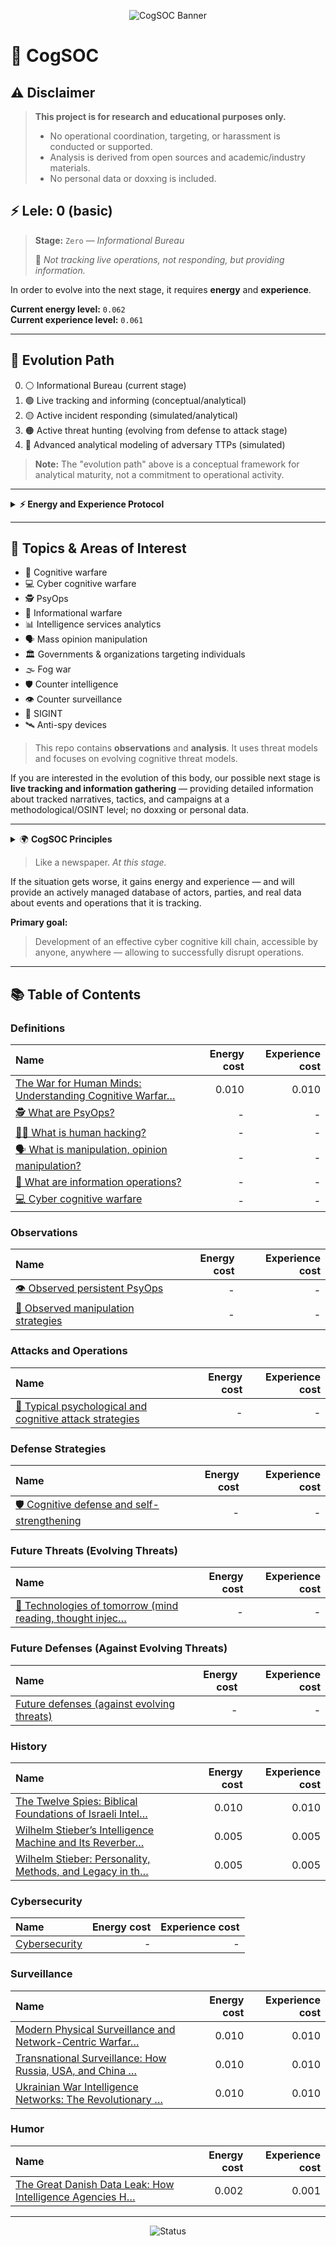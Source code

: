 <p align="center">
	<img src="https://img.shields.io/badge/CogSOC-Cognitive%20Security%20Operations%20Center-blueviolet?style=for-the-badge&logo=security&logoColor=white" alt="CogSOC Banner"/>
</p>

# 🧠 CogSOC

## ⚠️ Disclaimer

> **This project is for research and educational purposes only.**
> - No operational coordination, targeting, or harassment is conducted or supported.
> - Analysis is derived from open sources and academic/industry materials.
> - No personal data or doxxing is included.


## ⚡️ Lele: 0 (basic)


> **Stage:** `Zero` — _Informational Bureau_
>
> 📝 _Not tracking live operations, not responding, but providing information._


In order to evolve into the next stage, it requires **energy** and **experience**.


**Current energy level:** `0.062`  
**Current experience level:** `0.061`


---

## 🧬 Evolution Path

0. ⚪ Informational Bureau (current stage)
1. 🟢 Live tracking and informing (conceptual/analytical)
2. 🟡 Active incident responding (simulated/analytical)
3. 🟠 Active threat hunting (evolving from defense to attack stage)
4. 🔴 Advanced analytical modeling of adversary TTPs (simulated)

> **Note:** The "evolution path" above is a conceptual framework for analytical maturity, not a commitment to operational activity.


---

<details>
<summary><strong>⚡️ Energy and Experience Protocol</strong></summary>

### Principle of Growth
The evolution of CogSOC is fueled by accumulating **Energy** and **Experience**. Articles are the primary means of generating these resources, with the goal of reaching **100-150 units** to advance to the next stage.

### The Nature of Articles
- **Reactive, Not Reflective:** Articles are published as reactive responses to events. However, the topic of an article is not a direct mirror of the event that prompted it. Instead, articles are analytical reactions that, in aggregate, serve a single purpose. At this stage, they do not contain direct facts, document specific violations, or make accusations.

### Energy Calculation (Effort & Risk)
Energy is a measure of the resources required to produce an article, categorized by topic. More abstract or general articles cost less, while more specific and sensitive ones cost more.
- **Minimal Cost (`~0.005`):** `Humor`.
- **Low Cost (`~0.01`):** `History`, general `Definitions`.
- **Moderate Cost:** `Future Threats` and `Future Defenses`, due to their speculative nature.
- **High Cost:** `Observations` and `Attacks`, as they are based on analyzing real-world events and acknowledged threats.
- **Variable Cost:** `Defense` articles have a cost equivalent to the `Attack` they are designed to counter.
- *The maximum energy per article is 1.0 unit.*

### Experience Calculation (Utility & Applicability)
Experience is a measure of an article's usefulness and applicability in real-world conditions.
- **Specificity is Key:** The more an article details a concrete scheme, the actors involved, or specific situations where a tactic is practiced, the more experience it yields.
- **Practical Value:** Actionable `Defense` strategies that can be readily applied also generate significant experience.

### Transition to Arsenal
All documented cognitive and cyber attacks, along with their corresponding defenses, transition into the **CogSOC arsenal**. As the project evolves and real-world data is confirmed, this knowledge base will support the more advanced phases outlined in the evolution model, including the development of a distributed SOC and, eventually, active pursuit capabilities.

### Additional Growth Vectors
Accumulating energy and experience is also pursued through:
- Public awareness campaigns (advertising).
- Formal inquiries to relevant authorities.
- Collaboration with other organizations in the privacy and security sectors.

</details>

---


## 🎯 Topics & Areas of Interest

- 🧠 Cognitive warfare
- 💻 Cyber cognitive warfare
- 🕵️ PsyOps
- 📰 Informational warfare
- 📊 Intelligence services analytics
- 🗣️ Mass opinion manipulation
- 🏛️ Governments & organizations targeting individuals
- 🌫️ Fog war
- 🛡️ Counter intelligence
- 👁️ Counter surveillance
- 📡 SIGINT
- 🛰️ Anti-spy devices


> This repo contains **observations** and **analysis**. It uses threat models and focuses on evolving cognitive threat models.



If you are interested in the evolution of this body, our possible next stage is **live tracking and information gathering** — providing detailed information about tracked narratives, tactics, and campaigns at a methodological/OSINT level; no doxxing or personal data.


---

<details>
<summary>🌍 <strong>CogSOC Principles</strong></summary>

- Independent private initiative focused on research and public education in civil protection and resilience, not affiliated with any state, political party, or organization.
- Institutionally neutral and nonpartisan: does not take positions on social or political disputes beyond its mission; analytical judgments are made without regard to nationality, ideology, or current politics.
- Non-governmental and self-directed: no external financing or patronage; no donor, sponsor, or institution has review or influence over content or priorities.
- Non-operational and non-violent: conducts open-source analysis and public-interest explanations related to cognitive/information risks; does not coordinate, incite, or conduct operations against persons or organizations.
- Civil defense context: contributes to public awareness, preparedness, and protection of civilians against contemporary information/cognitive risks through prevention, mitigation, and education, consistent with the educational aspects of civil protection.

</details>


> Like a newspaper. _At this stage._


If the situation gets worse, it gains energy and experience — and will provide an actively managed database of actors, parties, and real data about events and operations that it is tracking.


**Primary goal:**

> Development of an effective cyber cognitive kill chain, accessible by anyone, anywhere — allowing to successfully disrupt operations.

---


## 📚 Table of Contents

<!-- toc-articles-auto-generated -->

### Definitions
| Name | Energy cost | Experience cost |
|:---|---:|---:|
| [The War for Human Minds: Understanding Cognitive Warfar…](./articles/definitions/01-what-is-cognitive-warfare.md) | 0.010 | 0.010 |
| [🕵️ What are PsyOps?](./articles/definitions/02-what-are-psyops.md) | - | - |
| [🧑‍💻 What is human hacking?](./articles/definitions/03-what-is-human-hacking.md) | - | - |
| [🗣️ What is manipulation, opinion manipulation?](./articles/definitions/04-what-is-manipulation.md) | - | - |
| [📰 What are information operations?](./articles/definitions/05-what-are-information-operations.md) | - | - |
| [💻 Cyber cognitive warfare](./articles/definitions/06-cyber-cognitive-warfare.md) | - | - |


### Observations
| Name | Energy cost | Experience cost |
|:---|---:|---:|
| [👁️ Observed persistent PsyOps](./articles/observations/07-observed-persistent-psyops.md) | - | - |
| [🧩 Observed manipulation strategies](./articles/observations/08-observed-manipulation-strategies.md) | - | - |


### Attacks and Operations
| Name | Energy cost | Experience cost |
|:---|---:|---:|
| [🎯 Typical psychological and cognitive attack strategies](./articles/attacks/09-typical-psychological-attacks.md) | - | - |


### Defense Strategies
| Name | Energy cost | Experience cost |
|:---|---:|---:|
| [🛡️ Cognitive defense and self-strengthening](./articles/defense/10-cognitive-defense.md) | - | - |


### Future Threats (Evolving Threats)
| Name | Energy cost | Experience cost |
|:---|---:|---:|
| [🤖 Technologies of tomorrow (mind reading, thought injec…](./articles/future-threats/11-future-threats.md) | - | - |


### Future Defenses (Against Evolving Threats)
| Name | Energy cost | Experience cost |
|:---|---:|---:|
| [Future defenses (against evolving threats)](./articles/future-defenses/12-future-defenses.md) | - | - |


### History
| Name | Energy cost | Experience cost |
|:---|---:|---:|
| [The Twelve Spies: Biblical Foundations of Israeli Intel…](./articles/history/intelligence_origins.md) | 0.010 | 0.010 |
| [Wilhelm Stieber’s Intelligence Machine and Its Reverber…](./articles/history/stieber_1.md) | 0.005 | 0.005 |
| [Wilhelm Stieber: Personality, Methods, and Legacy in th…](./articles/history/stieber_2.md) | 0.005 | 0.005 |


### Cybersecurity
| Name | Energy cost | Experience cost |
|:---|---:|---:|
| [Cybersecurity](./articles/cybersecurity/placeholder.md) | - | - |


### Surveillance
| Name | Energy cost | Experience cost |
|:---|---:|---:|
| [Modern Physical Surveillance and Network-Centric Warfar…](./articles/surveillance/network_centric_surveillance.md) | 0.010 | 0.010 |
| [Transnational Surveillance: How Russia, USA, and China …](./articles/surveillance/surveillance_abroad.md) | 0.010 | 0.010 |
| [Ukrainian War Intelligence Networks: The Revolutionary …](./articles/surveillance/ukrainian_surveillance.md) | 0.010 | 0.010 |


### Humor
| Name | Energy cost | Experience cost |
|:---|---:|---:|
| [The Great Danish Data Leak: How Intelligence Agencies H…](./articles/humor/mossad-fertsalah.md) | 0.002 | 0.001 |


<!-- toc-articles-auto-generated-end -->

---

<p align="center">
  <img src="https://img.shields.io/badge/Status-Informational%20Bureau-lightgrey?style=flat-square" alt="Status"/>
</p>

